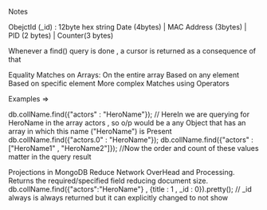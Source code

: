 Notes	

ObejctId (_id) : 12byte hex string
                 Date (4bytes) | MAC Address (3bytes) | PID (2 bytes) | Counter(3 bytes)

Whenever a find() query is done , a cursor is returned as a consequence of that                 

Equality Matches on Arrays: On the entire array
                            Based on any element
                            Based on specific element
                            More complex Matches using Operators

Examples =>

db.collName.find({"actors" : "HeroName"});   // HereIn we are querying for HeroName in the array actors , so o/p would be a any Object 			 that has an array in which this name ("HeroName") is Present
db.collName.find({"actors.0" : "HeroName"}); 
db.collName.find({"actors" : ["HeroName1" , "HeroName2"]});  //Now the order and count of these values matter in the query result

Projections in MongoDB
Reduce Network OverHead and Processing. Returns the required/specified field reducing document size.
db.collName.find({"actors":"HeroName"} , {title : 1 , _id : 0}).pretty();  // _id always is always returned but it can explicitly changed to not show